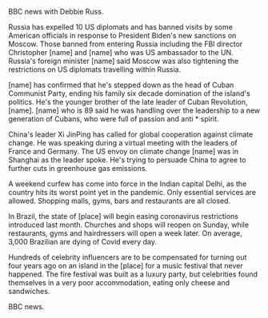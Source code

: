 BBC news with Debbie Russ.

Russia has expelled 10 US diplomats and has banned visits by some American officials in response to President Biden's new sanctions on Moscow. Those banned from entering Russia including the FBI director Christopher [name] and [name] who was US ambassador to the UN. Russia's foreign minister [name] said Moscow was also tightening the restrictions on US diplomats travelling within Russia.

[name] has confirmed that he's stepped down as the head of Cuban Communist Party, ending his family six decade domination of the island's politics. He's the younger brother of the late leader of Cuban Revolution, [name]. [name] who is 89 said he was handling over the leadership to a new generation of Cubans, who were full of passion and anti * spirit.

China's leader Xi JinPing has called for global cooperation against climate change. He was speaking during a virtual meeting with the leaders of France and Germany. The US envoy on climate change [name] was in Shanghai as the leader spoke. He's trying to persuade China to agree to further cuts in greenhouse gas emissions. 

A weekend curfew has come into force in the Indian capital Delhi, as the country hits its worst point yet in the pandemic. Only essential services are allowed. Shopping malls, gyms, bars and restaurants are all closed.

In Brazil, the state of [place] will begin easing coronavirus restrictions introduced last month. Churches and shops will reopen on Sunday, while restaurants, gyms and hairdressers will open a week later. On average, 3,000 Brazilian are dying of Covid every day.

Hundreds of celebrity influencers are to be compensated for turning out four years ago on an island in the [place] for a music festival that never happened. The fire festival was built as a luxury party, but celebrities found themselves in a very poor accommodation, eating only cheese and sandwiches.

BBC news.
